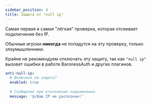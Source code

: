 ```yaml
---
sidebar_position: 4
title: Защита от "null ip"
---
```


Самая первая и самая "лёгкая" проверка, которая отсеивает подключения без IP.

Обычные игроки **никогда** не попадутся на эту проверку, только злоумышленники.

Крайне не рекомендуем отключать эту защиту, так как `"null ip"` вызовет ошибки в работе BaronessAuth и других плагинов.

```yaml title="security/connections.yml"
anti-null-ip:
  # Включена ли защита?
  enabled: true
  
  # Сообщение при отклонении подключения.
  message: '§cВаш IP не распознан!'
```


